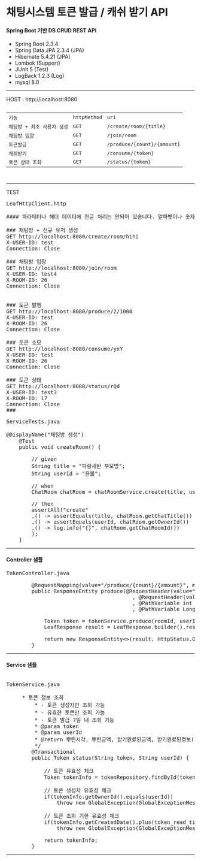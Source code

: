 # 채팅시스템 토큰 발급 / 캐쉬 받기 API

#### Spring Boot 기반 DB CRUD REST API

- Spring Boot 2.3.4
- Spring Data JPA 2.3.4 (JPA)
- Hibernate 5.4.21 (JPA)
- Lombok (Support)
- JUnit 5 (Test)
- LogBack 1.2.3 (Log)
- mysql 8.0

-------
HOST : http://localhost:8080

<pre>
<table>
<tr><td>기능</td><td>httpMethod</td><td>uri</td></tr>
<tr><td>채팅방 + 최초 사용자 생성 </td><td>GET</td><td>/create/room/{title}</td></tr>
<tr><td>채팅방 입장</td><td>GET</td><td>/join/room</td></tr>
<tr><td>토큰발급</td><td>GET</td><td>/produce/{count}/{amount}</td></tr>
<tr><td>캐쉬받기</td><td>GET</td><td>/consume/{token}</td></tr>
<tr><td>토큰 상태 조회</td><td>GET</td><td>/status/{token}</td></tr>
</table>
</pre>
 

-------
TEST

<pre>
LeafHttpClient.http

#### 파라메터나 헤더 데이터에 한글 처리는 안되어 있습니다. 알파벳이나 숫자로 테스트가 가능합니다.

### 채팅방 + 신규 유저 생성
GET http://localhost:8080/create/room/hihi
X-USER-ID: test
Connection: Close

### 채팅방 입장
GET http://localhost:8080/join/room
X-USER-ID: test4
X-ROOM-ID: 26
Connection: Close


### 토큰 발행
GET http://localhost:8080/produce/2/1000
X-USER-ID: test
X-ROOM-ID: 26
Connection: Close

### 토큰 소모
GET http://localhost:8080/consume/yxY
X-USER-ID: test
X-ROOM-ID: 26
Connection: Close

### 토큰 상태
GET http://localhost:8080/status/rQd
X-USER-ID: test3
X-ROOM-ID: 17
Connection: Close
###
</pre>

<pre>
ServiceTests.java

@DisplayName("채팅방 생성")
    @Test
    public void createRoom() {

        // given
        String title = "파랑새반 부모방";
        String userId = "윤볾";

        // when
        ChatRoom chatRoom = chatRoomService.create(title, userId);

        // then
        assertAll("create"
        ,() -> assertEquals(title, chatRoom.getChatTitle())
        ,() -> assertEquals(userId, chatRoom.getOwnerId())
        ,() -> log.info("{}", chatRoom.getChatRoomId())
        );
    }
</pre>

-------

#### Controller 샘플
<pre>
TokenController.java

        @RequestMapping(value="/produce/{count}/{amount}", method = {RequestMethod.GET})
        public ResponseEntity<LeafResponse> produce(@RequestHeader(value="X-USER-ID") String userId
                                        , @RequestHeader(value="X-ROOM-ID") Long roomId
                                        , @PathVariable int count
                                        , @PathVariable Long amount) {
    
            Token token = tokenService.produce(roomId, userId, count, amount);
            LeafResponse<Token> result = LeafResponse.<Token>builder().result(token).build();
    
            return new ResponseEntity<>(result, HttpStatus.OK);
        }
</pre>

-------

#### Service 샘플
<pre>

TokenService.java
    
     * 토큰 정보 조회
         * - 토큰 생성자만 조회 가능
         * - 유효한 토큰만 조회 가능
         * - 토큰 발급 7일 내 조회 가능
         * @param token
         * @param userId
         * @return 뿌린시각, 뿌린금액, 받기완료된금액, 받기완료된정보([받은금액, 받은사용자 아이디])
         */
        @Transactional
        public Token status(String token, String userId) {
    
            // 토큰 유효성 체크
            Token tokenInfo = tokenRepository.findById(token).orElseThrow(GlobalExceptionMessage.INVALID_TOKEN::exception);
    
            // 토큰 생성자 유효성 체크
            if(tokenInfo.getOwnerId().equals(userId))
                throw new GlobalException(GlobalExceptionMessage.INVALID_TOKEN_OWNER2);
    
            // 토큰 조회 기한 유효성 체크
            if(tokenInfo.getCreatedDate().plus(token_read_time, ChronoUnit.DAYS).isBefore(LocalDateTime.now()))
                throw new GlobalException(GlobalExceptionMessage.INVALID_TOKEN_DATE);
    
            return tokenInfo;
        }
</pre>

-------


